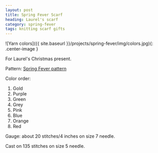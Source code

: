 ```yaml
---
layout: post
title: Spring Fever Scarf
heading: Laurel's scarf
category: spring-fever
tags: knitting scarf gifts
---
```

![Yarn colors]({{ site.baseurl }}/projects/spring-fever/img/colors.jpg){: .center-image }

For Laurel's Christmas present.

Pattern: [Spring Fever pattern](http://www.ravelry.com/patterns/library/spring-fever-2)

Color order:

1. Gold
2. Purple
3. Green
4. Grey
5. Pink
6. Blue
7. Orange
8. Red

Gauge: about 20 stitches/4 inches on size 7 needle.

Cast on 135 stitches on size 5 needle.
